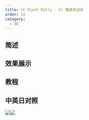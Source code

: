 ```yaml
---
title: CC Pixel Polly - CC 像素多边形
order: 11
category:
  - AE
---
```


## 简述

## 效果展示

## 教程

## 中英日对照

![](https://mir.yuelili.com/wp-content/uploads/user/AE/effects/AE-Effects-Simulation-CC_Pixel_Polly.png)![](https://mir.yuelili.com/wp-content/uploads/user/AE/effects/AE-Effects-Simulation-CC_Pixel_Polly_cn.png)
